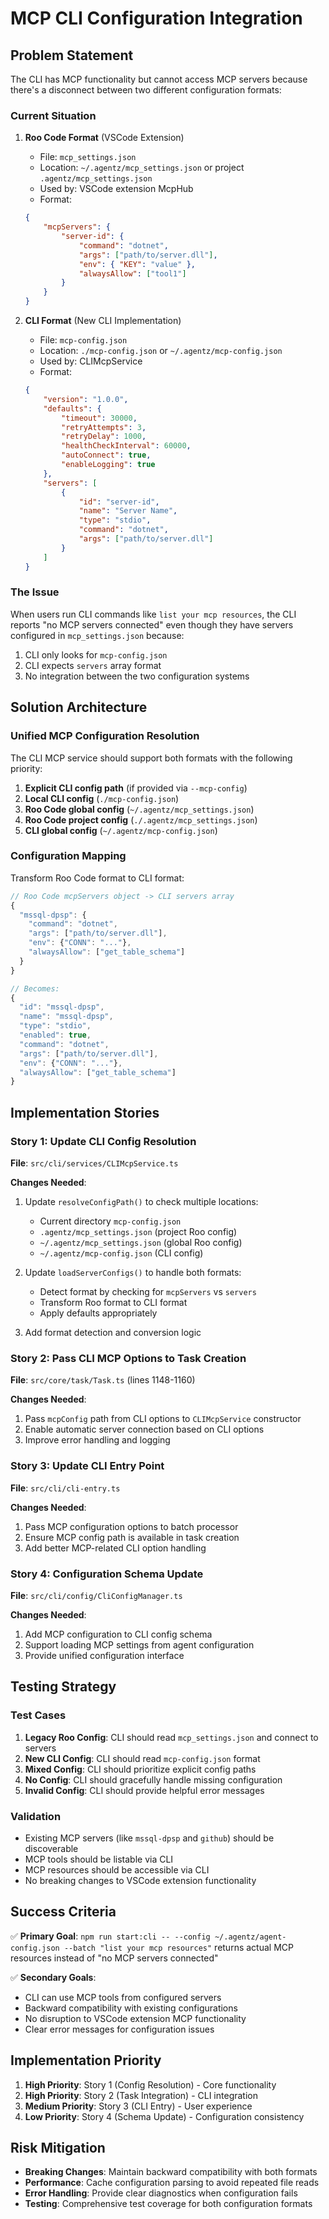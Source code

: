 # MCP CLI Configuration Integration

## Problem Statement

The CLI has MCP functionality but cannot access MCP servers because there's a disconnect between two different configuration formats:

### Current Situation

1. **Roo Code Format** (VSCode Extension)

    - File: `mcp_settings.json`
    - Location: `~/.agentz/mcp_settings.json` or project `.agentz/mcp_settings.json`
    - Used by: VSCode extension McpHub
    - Format:

    ```json
    {
    	"mcpServers": {
    		"server-id": {
    			"command": "dotnet",
    			"args": ["path/to/server.dll"],
    			"env": { "KEY": "value" },
    			"alwaysAllow": ["tool1"]
    		}
    	}
    }
    ```

2. **CLI Format** (New CLI Implementation)
    - File: `mcp-config.json`
    - Location: `./mcp-config.json` or `~/.agentz/mcp-config.json`
    - Used by: CLIMcpService
    - Format:
    ```json
    {
    	"version": "1.0.0",
    	"defaults": {
    		"timeout": 30000,
    		"retryAttempts": 3,
    		"retryDelay": 1000,
    		"healthCheckInterval": 60000,
    		"autoConnect": true,
    		"enableLogging": true
    	},
    	"servers": [
    		{
    			"id": "server-id",
    			"name": "Server Name",
    			"type": "stdio",
    			"command": "dotnet",
    			"args": ["path/to/server.dll"]
    		}
    	]
    }
    ```

### The Issue

When users run CLI commands like `list your mcp resources`, the CLI reports "no MCP servers connected" even though they have servers configured in `mcp_settings.json` because:

1. CLI only looks for `mcp-config.json`
2. CLI expects `servers` array format
3. No integration between the two configuration systems

## Solution Architecture

### Unified MCP Configuration Resolution

The CLI MCP service should support both formats with the following priority:

1. **Explicit CLI config path** (if provided via `--mcp-config`)
2. **Local CLI config** (`./mcp-config.json`)
3. **Roo Code global config** (`~/.agentz/mcp_settings.json`)
4. **Roo Code project config** (`./.agentz/mcp_settings.json`)
5. **CLI global config** (`~/.agentz/mcp-config.json`)

### Configuration Mapping

Transform Roo Code format to CLI format:

```typescript
// Roo Code mcpServers object -> CLI servers array
{
  "mssql-dpsp": {
    "command": "dotnet",
    "args": ["path/to/server.dll"],
    "env": {"CONN": "..."},
    "alwaysAllow": ["get_table_schema"]
  }
}

// Becomes:
{
  "id": "mssql-dpsp",
  "name": "mssql-dpsp",
  "type": "stdio",
  "enabled": true,
  "command": "dotnet",
  "args": ["path/to/server.dll"],
  "env": {"CONN": "..."},
  "alwaysAllow": ["get_table_schema"]
}
```

## Implementation Stories

### Story 1: Update CLI Config Resolution

**File**: `src/cli/services/CLIMcpService.ts`

**Changes Needed**:

1. Update `resolveConfigPath()` to check multiple locations:

    - Current directory `mcp-config.json`
    - `.agentz/mcp_settings.json` (project Roo config)
    - `~/.agentz/mcp_settings.json` (global Roo config)
    - `~/.agentz/mcp-config.json` (CLI config)

2. Update `loadServerConfigs()` to handle both formats:

    - Detect format by checking for `mcpServers` vs `servers`
    - Transform Roo format to CLI format
    - Apply defaults appropriately

3. Add format detection and conversion logic

### Story 2: Pass CLI MCP Options to Task Creation

**File**: `src/core/task/Task.ts` (lines 1148-1160)

**Changes Needed**:

1. Pass `mcpConfig` path from CLI options to `CLIMcpService` constructor
2. Enable automatic server connection based on CLI options
3. Improve error handling and logging

### Story 3: Update CLI Entry Point

**File**: `src/cli/cli-entry.ts`

**Changes Needed**:

1. Pass MCP configuration options to batch processor
2. Ensure MCP config path is available in task creation
3. Add better MCP-related CLI option handling

### Story 4: Configuration Schema Update

**File**: `src/cli/config/CliConfigManager.ts`

**Changes Needed**:

1. Add MCP configuration to CLI config schema
2. Support loading MCP settings from agent configuration
3. Provide unified configuration interface

## Testing Strategy

### Test Cases

1. **Legacy Roo Config**: CLI should read `mcp_settings.json` and connect to servers
2. **New CLI Config**: CLI should read `mcp-config.json` format
3. **Mixed Config**: CLI should prioritize explicit config paths
4. **No Config**: CLI should gracefully handle missing configuration
5. **Invalid Config**: CLI should provide helpful error messages

### Validation

- Existing MCP servers (like `mssql-dpsp` and `github`) should be discoverable
- MCP tools should be listable via CLI
- MCP resources should be accessible via CLI
- No breaking changes to VSCode extension functionality

## Success Criteria

✅ **Primary Goal**: `npm run start:cli -- --config ~/.agentz/agent-config.json --batch "list your mcp resources"` returns actual MCP resources instead of "no MCP servers connected"

✅ **Secondary Goals**:

- CLI can use MCP tools from configured servers
- Backward compatibility with existing configurations
- No disruption to VSCode extension MCP functionality
- Clear error messages for configuration issues

## Implementation Priority

1. **High Priority**: Story 1 (Config Resolution) - Core functionality
2. **High Priority**: Story 2 (Task Integration) - CLI integration
3. **Medium Priority**: Story 3 (CLI Entry) - User experience
4. **Low Priority**: Story 4 (Schema Update) - Configuration consistency

## Risk Mitigation

- **Breaking Changes**: Maintain backward compatibility with both formats
- **Performance**: Cache configuration parsing to avoid repeated file reads
- **Error Handling**: Provide clear diagnostics when configuration fails
- **Testing**: Comprehensive test coverage for both configuration formats
